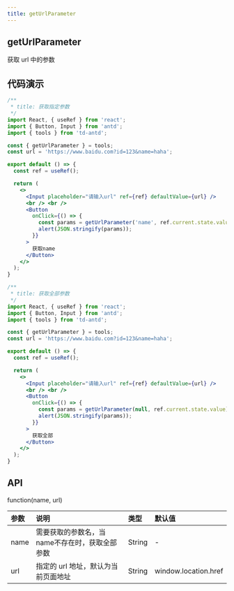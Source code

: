```yaml
---
title: getUrlParameter
---
```


## getUrlParameter

获取 url 中的参数

## 代码演示

```jsx
/**
 * title: 获取指定参数
 */
import React, { useRef } from 'react';
import { Button, Input } from 'antd';
import { tools } from 'td-antd';

const { getUrlParameter } = tools;
const url = 'https://www.baidu.com?id=123&name=haha';

export default () => {
  const ref = useRef();

  return (
    <>
      <Input placeholder="请输入url" ref={ref} defaultValue={url} />
      <br /> <br />
      <Button
        onClick={() => {
          const params = getUrlParameter('name', ref.current.state.value);
          alert(JSON.stringify(params));
        }}
      >
        获取name
      </Button>
    </>
  );
}
```

```jsx
/**
 * title: 获取全部参数
 */
import React, { useRef } from 'react';
import { Button, Input } from 'antd';
import { tools } from 'td-antd';

const { getUrlParameter } = tools;
const url = 'https://www.baidu.com?id=123&name=haha';

export default () => {
  const ref = useRef();

  return (
    <>
      <Input placeholder="请输入url" ref={ref} defaultValue={url} />
      <br /> <br />
      <Button
        onClick={() => {
          const params = getUrlParameter(null, ref.current.state.value);
          alert(JSON.stringify(params));
        }}
      >
        获取全部
      </Button>
    </>
  );
}
```

## API

function(name, url)

|参数|说明|类型|默认值|
|:--|:--|:--|:--|
|name|需要获取的参数名，当name不存在时，获取全部参数|String|-|
|url|指定的 url 地址，默认为当前页面地址|String|window.location.href|
